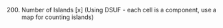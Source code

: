 200. Number of Islands [x] (Using DSUF - each cell is a component, use a map for counting islands)

